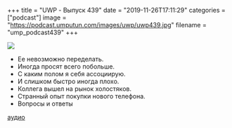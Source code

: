+++
title = "UWP - Выпуск 439"
date = "2019-11-26T17:11:29"
categories = ["podcast"]
image = "https://podcast.umputun.com/images/uwp/uwp439.jpg"
filename = "ump_podcast439"
+++

![](https://podcast.umputun.com/images/uwp/uwp439.jpg)

- Ее невозможно переделать.
- Иногда просят всего побольше.
- С каким полом я себя ассоциирую.
- И слишком быстро иногда плохо. 
- Коллега вышел на рынок холостяков.
- Странный опыт покупки нового телефона.
- Вопросы и ответы

[аудио](https://podcast.umputun.com/media/ump_podcast439.mp3)
<audio src="https://podcast.umputun.com/media/ump_podcast439.mp3" preload="none"></audio>

